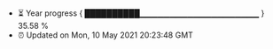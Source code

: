 - ⏳ Year progress { ██████████▁▁▁▁▁▁▁▁▁▁▁▁▁▁▁▁▁▁▁▁ } 35.58 %
- ⏰ Updated on Mon, 10 May 2021 20:23:48 GMT

